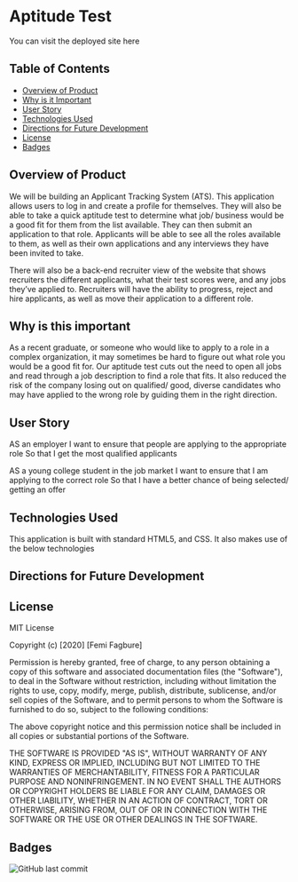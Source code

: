 # Aptitude Test

You can visit the deployed site here


## Table of Contents 

* [Overview of Product](#OverviewofProduct)
* [Why is it Important](#WhyisitImportant)
* [User Story](#UserStory)
* [Technologies Used](#TechnologiesUsed) 
* [Directions for Future Development](#DirectionsforFutureDevelopment)
* [License](#License)
* [Badges](#Badges)

## Overview of Product
We will be building an Applicant Tracking System (ATS). This application allows users to log in and create a profile for themselves. They will also be able to take a quick aptitude test to determine what job/ business would be a good fit for them from the list available. They can then submit an application to that role. Applicants will be able to see all the roles available to them, as well as their own applications and any interviews they have been invited to take. 

There will also be a back-end recruiter view of the website that shows recruiters the different applicants, what their test scores were, and any jobs they’ve applied to. Recruiters will have the ability to progress, reject and hire applicants, as well as move their application to a different role. 


## Why is this important
As a recent graduate, or someone who would like to apply to a role in a complex organization, it may sometimes be hard to figure out what role you would be a good fit for. Our aptitude test cuts out the need to open all jobs and read through a job description to find a role that fits. It also reduced the risk of the company losing out on qualified/ good, diverse candidates who may have applied to the wrong role by guiding them in the right direction.


## User Story
AS an employer
I want to ensure that people are applying to the appropriate role
So that I get the most qualified applicants

AS a young college student in the job market
I want to ensure that I am applying to the correct role
So that I have a better chance of being selected/ getting an offer


## Technologies Used
This application is built with standard HTML5, and CSS.
It also makes use of the below technologies


## Directions for Future Development


## License

MIT License

Copyright (c) [2020] [Femi Fagbure]

Permission is hereby granted, free of charge, to any person obtaining a copy
of this software and associated documentation files (the "Software"), to deal
in the Software without restriction, including without limitation the rights
to use, copy, modify, merge, publish, distribute, sublicense, and/or sell
copies of the Software, and to permit persons to whom the Software is
furnished to do so, subject to the following conditions:

The above copyright notice and this permission notice shall be included in all
copies or substantial portions of the Software.

THE SOFTWARE IS PROVIDED "AS IS", WITHOUT WARRANTY OF ANY KIND, EXPRESS OR
IMPLIED, INCLUDING BUT NOT LIMITED TO THE WARRANTIES OF MERCHANTABILITY,
FITNESS FOR A PARTICULAR PURPOSE AND NONINFRINGEMENT. IN NO EVENT SHALL THE
AUTHORS OR COPYRIGHT HOLDERS BE LIABLE FOR ANY CLAIM, DAMAGES OR OTHER
LIABILITY, WHETHER IN AN ACTION OF CONTRACT, TORT OR OTHERWISE, ARISING FROM,
OUT OF OR IN CONNECTION WITH THE SOFTWARE OR THE USE OR OTHER DEALINGS IN THE
SOFTWARE.


## Badges

![GitHub last commit](https://img.shields.io/github/last-commit/ofagbure/Aptitude-Test)


